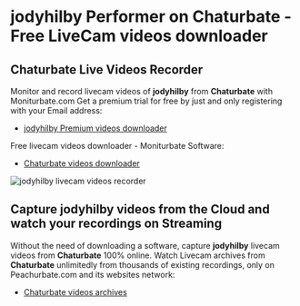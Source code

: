 # jodyhilby Performer on Chaturbate - Free LiveCam videos downloader

## Chaturbate Live Videos Recorder

Monitor and record livecam videos of **jodyhilby** from **Chaturbate** with Moniturbate.com
Get a premium trial for free by just and only registering with your Email address:
* [jodyhilby Premium videos downloader](https://moniturbate.com/request-demo-licence-key.html)

Free livecam videos downloader - Moniturbate Software:
* [Chaturbate videos downloader](https://moniturbate.com/moniturbate-download-software.html)

![jodyhilby livecam videos recorder](https://peachurnet.com/templates/moniturbate-software.png)


## Capture jodyhilby videos from the Cloud and watch your recordings on Streaming

Without the need of downloading a software, capture **jodyhilby** livecam videos from **Chaturbate** 100% online.
Watch Livecam archives from **Chaturbate** unlimitedly from thousands of existing recordings, only on Peachurbate.com and its websites network:
* [Chaturbate videos archives](https://peachurnet.com/)